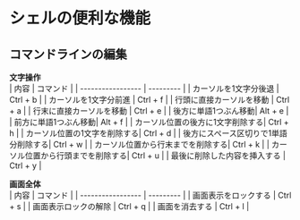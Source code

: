 # シェルの便利な機能

## コマンドラインの編集
**文字操作**  
|        内容        |  コマンド | 
| ----------------- | --------- | 
| カーソルを1文字分後退 | Ctrl + b | 
| カーソルを1文字分前進 | Ctrl + f | 
| 行頭に直接カーソルを移動 | Ctrl + a | 
| 行末に直接カーソルを移動 | Ctrl + e | 
| 後方に単語1つぶん移動| Alt + e | 
| 前方に単語1つぶん移動| Alt + f | 
| カーソル位置の後方に1文字削除する| Ctrl + h | 
| カーソル位置の1文字を削除する| Ctrl + d | 
| 後方にスペース区切りで1単語分削除する| Ctrl + w | 
| カーソル位置から行末までを削除する| Ctrl + k |
| カーソル位置から行頭までを削除する| Ctrl + u |
| 最後に削除した内容を挿入する | Ctrl + y |


**画面全体**  
|        内容        |  コマンド | 
| ----------------- | --------- | 
| 画面表示をロックする | Ctrl + s | 
| 画面表示ロックの解除 | Ctrl + q | 
| 画面を消去する | Ctrl + l | 

